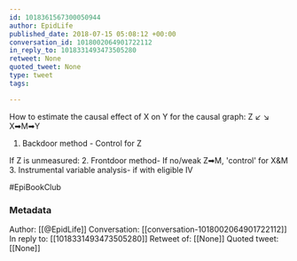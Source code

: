 ```yaml
---
id: 1018361567300050944
author: EpidLife
published_date: 2018-07-15 05:08:12 +00:00
conversation_id: 1018002064901722112
in_reply_to: 1018331493473505280
retweet: None
quoted_tweet: None
type: tweet
tags:

---
```


How to estimate the causal effect of X on Y for the causal graph:
        Z
  ↙    ↘
X➡M➡Y

1. Backdoor method - Control for Z

If Z is unmeasured:
2. Frontdoor method-  If no/weak Z➡M, 'control' for X&amp;M 
3. Instrumental variable analysis- if with eligible IV

#EpiBookClub

### Metadata

Author: [[@EpidLife]]
Conversation: [[conversation-1018002064901722112]]
In reply to: [[1018331493473505280]]
Retweet of: [[None]]
Quoted tweet: [[None]]
